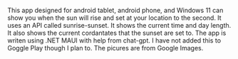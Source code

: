 This app designed for android tablet, android phone, and Windows 11 can show you when the sun will rise and set at your location to the second.
It uses an API called sunrise-sunset.
It shows the current time and day length.
It also shows the current cordantates that the sunset are set to.
The app is writen using .NET MAUI with help from chat-gpt. I have not added this to Goggle Play though I plan to. The picures are from Google Images.
